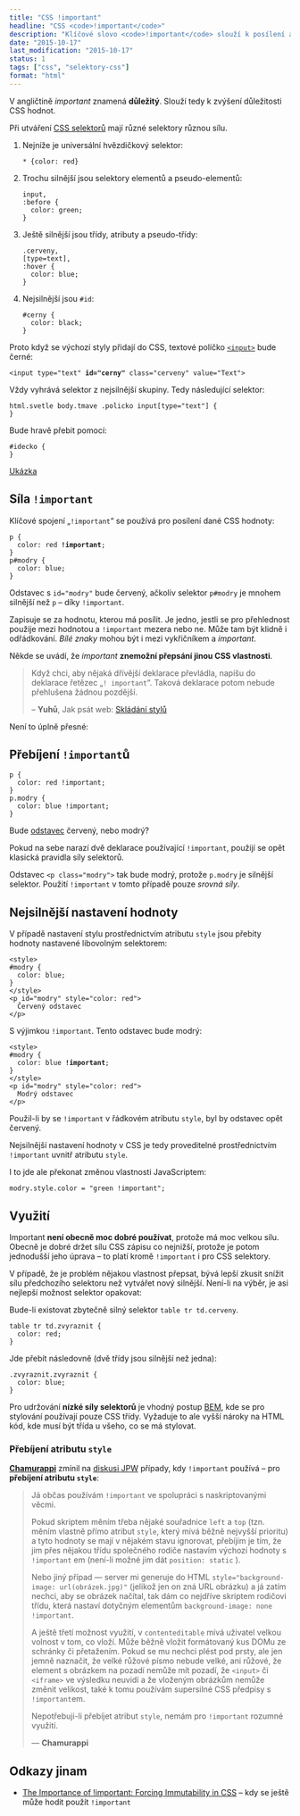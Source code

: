 ```yaml
---
title: "CSS !important"
headline: "CSS <code>!important</code>"
description: "Klíčové slovo <code>!important</code> slouží k posílení a přebíjení CSS vlastností."
date: "2015-10-17"
last_modification: "2015-10-17"
status: 1
tags: ["css", "selektory-css"]
format: "html"
---
```


<p>V angličtině <i lang="en">important</i> znamená <b>důležitý</b>. Slouží tedy k zvýšení důležitosti CSS hodnot.</p>

<p>Při utváření <a href="/css-selektory">CSS selektorů</a> mají různé selektory různou sílu.</p>

<ol>
  <li>Nejníže je universální hvězdičkový selektor:
    <pre><code>* {color: red}</code></pre>
  </li>
  <li>Trochu silnější jsou selektory elementů a pseudo-elementů:
    <pre><code>input,
:before {
  color: green;
}</code></pre>
  </li> 
  
  <li>Ještě silnější jsou třídy, atributy a pseudo-třídy:
    <pre><code>.cerveny,
[type=text],
:hover {
  color: blue;
}</code></pre>
  </li>  
  
  <li>Nejsilnější jsou <code>#id</code>:
    <pre><code>#cerny {
  color: black;
}</code></pre>
  </li>    
</ol>















<p>Proto když se výchozí styly přidají do CSS, textové políčko <a href="/input"><code>&lt;input></code></a> bude černé:</p>

<pre><code>&lt;input type="text" <b>id="cerny"</b> class="cerveny" value="Text"></code></pre>

<p>Vždy vyhrává selektor z nejsilnější skupiny. Tedy následující selektor:</p>

<pre><code>html.svetle body.tmave .policko input[type="text"] {
}</code></pre>

<p>Bude hravě přebit pomocí:</p>

<pre><code>#idecko {
}</code></pre>

<p><a href="http://kod.djpw.cz/bfrb">Ukázka</a></p>










<h2 id="sila">Síla <code>!important</code></h2>

<p>Klíčové spojení „<code>!important</code>“ se používá pro posílení dané CSS hodnoty:</p>

<pre><code>p {
  color: red <b>!important</b>;
}
p#modry {
  color: blue;
}</code></pre>








<p>Odstavec s <code>id="modry"</code> bude červený, ačkoliv selektor <code>p#modry</code> je mnohem silnější než <code>p</code> – díky <code>!important</code>.</p>


<p>Zapisuje se za hodnotu, kterou má posílit. Je jedno, jestli se pro přehlednost použije mezi hodnotou a <code>!important</code> mezera nebo ne. Může tam být klidně i odřádkování. <i>Bílé znaky</i> mohou být i mezi vykřičníkem a <i>important</i>.</p>


<p>Někde se uvádí, že <i>important</i> <b>znemožní přepsání jinou CSS vlastnosti</b>.</p>

<blockquote cite="http://www.jakpsatweb.cz/css/css-tridy-class.html#skladani">
  <p>Když chci, aby nějaká dřívější deklarace převládla, napíšu do deklarace řetězec „<code>! important</code>“. Taková deklarace potom nebude přehlušena žádnou pozdější.</p>
  
  <p class="autor">– <b>Yuhů</b>, Jak psát web: <a href="http://www.jakpsatweb.cz/css/css-tridy-class.html#skladani">Skládání stylů</a></p>
</blockquote>

<p>Není to úplně přesné:</p>


<h2 id="prebijeni">Přebíjení <code>!important</code>ů</h2>

<pre><code>p {
  color: red !important;
}
p.modry {
  color: blue !important;
}</code></pre>

<p>Bude <a href="/odstavec">odstavec</a> červený, nebo modrý?</p>


<p>Pokud na sebe narazí dvě deklarace používající <code>!important</code>, použijí se opět klasická pravidla síly selektorů.</p>

<p>Odstavec <code>&lt;p class="modry"></code> tak bude modrý, protože <code>p.modry</code> je silnější selektor. Použití <code>!important</code> v tomto případě pouze <i>srovná síly</i>.</p>









<h2 id="nejsilnejsi">Nejsilnější nastavení hodnoty</h2>

<p>V případě nastavení stylu prostřednictvím atributu <code>style</code> jsou přebity hodnoty nastavené libovolným selektorem:</p>

<pre><code>&lt;style>
#modry {
  color: blue;
}
&lt;/style>
&lt;p id="modry" style="color: red">
  Červený odstavec
&lt;/p></code></pre>









<p>S výjimkou <code>!important</code>. Tento odstavec bude modrý:</p>

<pre><code>&lt;style>
#modry {
  color: blue <b>!important</b>;
}
&lt;/style>
&lt;p id="modry" style="color: red">
  Modrý odstavec
&lt;/p></code></pre>










<p>Použil-li by se <code>!important</code> v řádkovém atributu <code>style</code>, byl by odstavec opět červený.</p>

<p>Nejsilnější nastavení hodnoty v CSS je tedy proveditelné prostřednictvím  <code>!important</code> uvnitř atributu <code>style</code>.</p>

<p>I to jde ale překonat změnou vlastnosti JavaScriptem:</p>

<pre><code>modry.style.color = "green !important";</code></pre>



<h2 id="vyuziti">Využití</h2>


<p>Important <b>není obecně moc dobré používat</b>, protože má moc velkou sílu. Obecně je dobré držet sílu CSS zápisu co nejnižší, protože je potom jednodušší jeho úprava – to platí kromě <code>!important</code> i pro CSS selektory.</p>


<p>V případě, že je problém nějakou vlastnost přepsat, bývá lepší zkusit snížit sílu předchozího selektoru než vytvářet nový silnější. Není-li na výběr, je asi nejlepší možnost selektor opakovat:</p>

<p>Bude-li existovat zbytečně silný selektor <code>table tr td.cerveny</code>.</p>


<pre><code>table tr td.zvyraznit {
  color: red;
}</code></pre>



<p>Jde přebít následovně (dvě třídy jsou silnější než jedna):</p>



<pre><code>.zvyraznit.zvyraznit {
  color: blue;
}</code></pre>

<p>Pro udržování <b>nízké síly selektorů</b> je vhodný postup <a href="/bem">BEM</a>, kde se pro stylování používají pouze CSS třídy. Vyžaduje to ale vyšší nároky na HTML kód, kde musí být třída u všeho, co se má stylovat.</p>





<h3 id="prebijeni-style">Přebíjení atributu <code>style</code></h3>

<p><a href="http://webylon.info"><b>Chamurappi</b></a> zmínil na <a href="http://diskuse.jakpsatweb.cz/?action=vthread&amp;forum=7&amp;topic=156043#13">diskusi JPW</a> případy, kdy <code>!important</code> používá – pro <b>přebíjení atributu <code>style</code></b>:</p>

<blockquote cite="http://diskuse.jakpsatweb.cz/?action=vthread&amp;forum=7&amp;topic=156043#13">
<p>Já občas používám    
  <code>!important</code>   ve spolupráci s naskriptovanými věcmi. 
</p>
<p>  Pokud skriptem měním třeba nějaké souřadnice    
  <code>left</code>   a    
  <code>top</code>   (tzn. měním vlastně přímo atribut    
  <code>style</code>, který mívá běžně nejvyšší prioritu) a tyto hodnoty se mají v nějakém stavu ignorovat, přebíjím je tím, že jim přes nějakou třídu společného rodiče nastavím výchozí hodnoty s    
  <code>!important</code>  em (není-li možné jim dát    
  <code>position: static</code>  ). 
</p>
<p>  Nebo jiný případ — server mi generuje do HTML    
  <code>style="background-image: url(obrázek.jpg)"</code>   (jelikož jen on zná URL obrázku) a já zatím nechci, aby se obrázek načítal, tak dám co nejdříve skriptem rodičovi třídu, která nastaví dotyčným elementům    
  <code>background-image: none !important</code>. 
</p>
<p>  A ještě třetí možnost využití, v    
  <code>contenteditable</code>   mívá uživatel velkou volnost v tom, co vloží. Může běžně vložit formátovaný kus DOMu ze schránky či přetažením. Pokud se mu nechci plést pod prsty, ale jen jemně naznačit, že velké růžové písmo nebude velké, ani růžové, že element s obrázkem na pozadí nemůže mít pozadí, že    
  <code>&lt;input></code>   či    
  <code>&lt;iframe></code>   ve výsledku neuvidí a že vloženým obrázkům nemůže změnit velikost, také k tomu používám supersilné CSS předpisy s    
  <code>!important</code>em. 
</p>
<p>  Nepotřebuji-li přebíjet atribut    
  <code>style</code>, nemám pro    
  <code>!important</code> rozumné využití.      
</p>
  
  <p class="autor">— <b>Chamurappi</b></p>
</blockquote>


<h2 id="odkazy">Odkazy jinam</h2>

<ul>
  <li><a href="http://csswizardry.com/2016/05/the-importance-of-important/">The Importance of !important: Forcing Immutability in CSS</a> – kdy se ještě může hodit použít <code>!important</code></li>
</ul>

